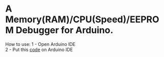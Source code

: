 # A Memory(RAM)/CPU(Speed)/EEPROM Debugger for Arduino.
How to use:
1 - Open Arduino IDE<br>
2 - Put this <a href="https://github.com/Isaquedeveloper/arduino_debugger/raw/master/code.c" target="_blank">code</a> on Arduino IDE
